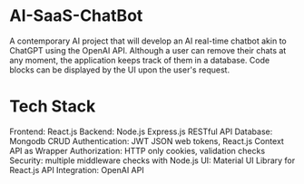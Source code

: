 # AI-SaaS-ChatBot

A contemporary AI project that will develop an AI real-time chatbot akin to ChatGPT using the OpenAI API.
Although a user can remove their chats at any moment, the application keeps track of them in a database. Code blocks can be displayed by the UI upon the user's request.

# Tech Stack
Frontend: React.js
Backend: Node.js Express.js RESTful API
Database: Mongodb CRUD
Authentication: JWT JSON web tokens, React.js Context API as Wrapper
Authorization: HTTP only cookies, validation checks
Security: multiple middleware checks with Node.js
UI: Material UI Library for React.js
API Integration: OpenAI API
